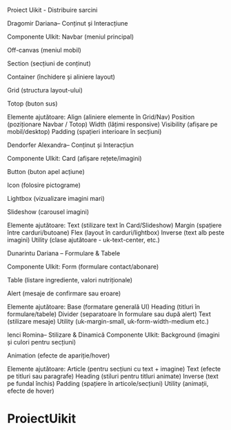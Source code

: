 Proiect Uikit - Distribuire sarcini

Dragomir Dariana– Conținut și Interacțiune

 Componente UIkit:
Navbar (meniul principal)

Off-canvas (meniul mobil)

Section (secțiuni de conținut)

Container (închidere și aliniere layout)

Grid (structura layout-ului)

Totop (buton sus)


 Elemente ajutătoare:
Align (aliniere elemente în Grid/Nav)
Position (poziționare Navbar / Totop)
Width (lățimi responsive)
Visibility (afișare pe mobil/desktop)
Padding (spațieri interioare în secțiuni)





Dendorfer Alexandra– Conținut și Interacțiun

 Componente UIkit:
Card (afișare rețete/imagini)

Button (buton apel acțiune)

Icon (folosire pictograme)

Lightbox (vizualizare imagini mari)

Slideshow (carousel imagini)


 Elemente ajutătoare:
Text (stilizare text în Card/Slideshow)
Margin (spațiere între carduri/butoane)
Flex (layout în carduri/lightbox)
Inverse (text alb peste imagini)
Utility (clase ajutătoare - uk-text-center, etc.)







 Dunarintu Dariana – Formulare & Tabele
 
Componente UIkit:
Form (formulare contact/abonare)

Table (listare ingrediente, valori nutriționale)

Alert (mesaje de confirmare sau eroare)


Elemente ajutătoare:
Base (formatare generală UI)
Heading (titluri în formulare/tabele)
Divider (separatoare în formulare sau după alert)
Text (stilizare mesaje)
Utility (uk-margin-small, uk-form-width-medium etc.)



 Ienci Romina– Stilizare & Dinamică
Componente UIkit:
Background (imagini și culori pentru secțiuni)

Animation (efecte de apariție/hover)


 Elemente ajutătoare:
Article (pentru secțiuni cu text + imagine)
Text (efecte pe titluri sau paragrafe)
Heading (stiluri pentru titluri animate)
Inverse (text pe fundal închis)
Padding (spațiere în articole/secțiuni)
Utility (animații, efecte de hover)

# ProiectUikit
